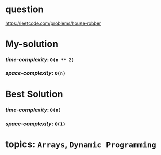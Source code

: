 # question
https://leetcode.com/problems/house-robber

# **My-solution**

### _time-complexity_: `O(n ** 2)`
### _space-complexity_: `O(n)`

# **Best Solution**

### _time-complexity_: `O(n)`
### _space-complexity_: `O(1)`


# topics: `Arrays`, `Dynamic Programming`